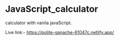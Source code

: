 # JavaScript_calculator

calculator with vanila javaScript.

Live link:- https://polite-ganache-61047c.netlify.app/
